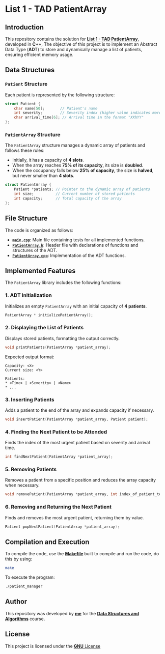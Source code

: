 # List 1 - TAD PatientArray

## Introduction
This repository contains the solution for [**List 1 - TAD PatientArray**](https://github.com/matwerner/fgv-ed/blob/main/listas/lista1.md), developed in **C++**, The objective of this project is to implement an Abstract Data Type (**ADT**) to store and dynamically manage a list of patients, ensuring efficient memory usage.

## Data Structures

### `Patient` Structure
Each patient is represented by the following structure:

```cpp
struct Patient {
    char name[50];       // Patient's name
    int severity;        // Severity index (higher value indicates more severe condition)
    char arrival_time[6]; // Arrival time in the format "XXhYY"
};
```

### `PatientArray` Structure
The `PatientArray` structure manages a dynamic array of patients and follows these rules:
- Initially, it has a capacity of **4 slots**.
- When the array reaches **75% of its capacity**, its size is **doubled**.
- When the occupancy falls below **25% of capacity**, the size is **halved**, but never smaller than **4 slots**.

```cpp
struct PatientArray {
    Patient *patients; // Pointer to the dynamic array of patients
    int size;          // Current number of stored patients
    int capacity;      // Total capacity of the array
};
```

## File Structure
The code is organized as follows:
- [**`main.cpp`**](https://github.com/arthurabello/eda-lista-1/blob/main/main.cpp): Main file containing tests for all implemented functions.
- [**`PatientArray.h`**](https://github.com/arthurabello/eda-lista-1/blob/main/PatientArray.h): Header file with declarations of functions and structures of the ADT.
- [**`PatientArray.cpp`**](https://github.com/arthurabello/eda-lista-1/blob/main/PatientArray.cpp): Implementation of the ADT functions.

## Implemented Features
The `PatientArray` library includes the following functions:

### 1. ADT Initialization
Initializes an empty `PatientArray` with an initial capacity of **4 patients**.
```cpp
PatientArray * initializePatientArray();
```

### 2. Displaying the List of Patients
Displays stored patients, formatting the output correctly.
```cpp
void printPatients(PatientArray *patient_array);
```
Expected output format:
```
Capacity: <X>
Current size: <Y>

Patients:
* <Time> | <Severity> | <Name>
* ...
```

### 3. Inserting Patients
Adds a patient to the end of the array and expands capacity if necessary.
```cpp
void insertPatient(PatientArray *patient_array, Patient patient);
```

### 4. Finding the Next Patient to be Attended
Finds the index of the most urgent patient based on severity and arrival time.
```cpp
int findNextPatient(PatientArray *patient_array);
```

### 5. Removing Patients
Removes a patient from a specific position and reduces the array capacity when necessary.
```cpp
void removePatient(PatientArray *patient_array, int index_of_patient_to_be_removed);
```

### 6. Removing and Returning the Next Patient
Finds and removes the most urgent patient, returning them by value.
```cpp
Patient popNextPatient(PatientArray *patient_array);
```

## Compilation and Execution
To compile the code, use the [**Makefile**](https://github.com/arthurabello/eda-lista-1/blob/main/Makefile) built to compile and run the code, do this by using:

```sh
make
```

To execute the program:

```sh
./patient_manager
```

## Author
This repository was developed by **[me](https://github.com/arthurabello)** for the [**Data Structures and Algorithms**](https://github.com/matwerner/fgv-ed) course.

## License
This project is licensed under the [**GNU** License](https://github.com/arthurabello/EDA-Lista-1/blob/main/LICENSE)